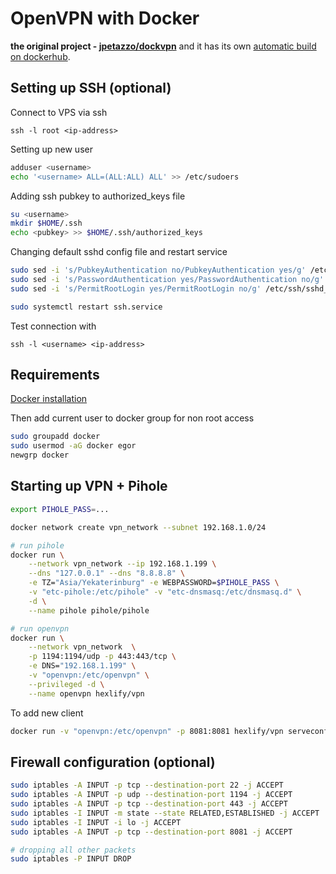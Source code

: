 # OpenVPN with Docker

**the original project - [jpetazzo/dockvpn](https://github.com/jpetazzo/dockvpn)** and it has its own [automatic build on dockerhub](https://hub.docker.com/r/jpetazzo/dockvpn/).


## Setting up SSH (optional)

Connect to VPS via ssh

```
ssh -l root <ip-address>
```

Setting up new user
```bash
adduser <username>
echo '<username> ALL=(ALL:ALL) ALL' >> /etc/sudoers
```

Adding ssh pubkey to authorized_keys file
```bash
su <username>
mkdir $HOME/.ssh
echo <pubkey> >> $HOME/.ssh/authorized_keys
```

Changing default sshd config file and restart service

```bash
sudo sed -i 's/PubkeyAuthentication no/PubkeyAuthentication yes/g' /etc/ssh/sshd_config
sudo sed -i 's/PasswordAuthentication yes/PasswordAuthentication no/g' /etc/ssh/sshd_config
sudo sed -i 's/PermitRootLogin yes/PermitRootLogin no/g' /etc/ssh/sshd_config

sudo systemctl restart ssh.service
```

Test connection with

```
ssh -l <username> <ip-address>
```

## Requirements

[Docker installation](https://docs.docker.com/engine/install/ubuntu/)

Then add current user to docker group for non root access

```bash
sudo groupadd docker
sudo usermod -aG docker egor
newgrp docker
```

## Starting up VPN + Pihole


```bash
export PIHOLE_PASS=...

docker network create vpn_network --subnet 192.168.1.0/24

# run pihole
docker run \
    --network vpn_network --ip 192.168.1.199 \
    --dns "127.0.0.1" --dns "8.8.8.8" \
    -e TZ="Asia/Yekaterinburg" -e WEBPASSWORD=$PIHOLE_PASS \
    -v "etc-pihole:/etc/pihole" -v "etc-dnsmasq:/etc/dnsmasq.d" \
    -d \
    --name pihole pihole/pihole

# run openvpn
docker run \
    --network vpn_network  \
    -p 1194:1194/udp -p 443:443/tcp \
    -e DNS="192.168.1.199" \
    -v "openvpn:/etc/openvpn" \
    --privileged -d \
    --name openvpn hexlify/vpn
```

To add new client

```bash
docker run -v "openvpn:/etc/openvpn" -p 8081:8081 hexlify/vpn serveconfig <clien_name>
```

## Firewall configuration (optional)

```bash
sudo iptables -A INPUT -p tcp --destination-port 22 -j ACCEPT
sudo iptables -A INPUT -p udp --destination-port 1194 -j ACCEPT
sudo iptables -A INPUT -p tcp --destination-port 443 -j ACCEPT
sudo iptables -I INPUT -m state --state RELATED,ESTABLISHED -j ACCEPT
sudo iptables -I INPUT -i lo -j ACCEPT
sudo iptables -A INPUT -p tcp --destination-port 8081 -j ACCEPT

# dropping all other packets
sudo iptables -P INPUT DROP
```
